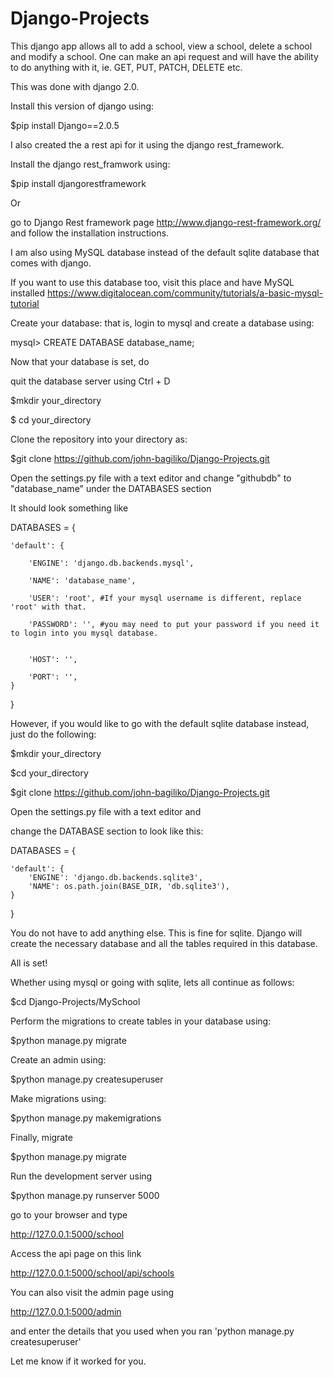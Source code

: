 # Django-Projects
This django app allows all to add a school, view a school, 
delete a school and  modify a school. One can 
make an api request and will have the ability to do anything with
 it, ie. GET, PUT, PATCH, DELETE etc.

This was done with django 2.0.

Install this version of django using:

$pip install Django==2.0.5

 I also created the a rest api for it using the django rest_framework.

Install the django rest_framwork using:

$pip install djangorestframework

Or

go to Django Rest framework page
http://www.django-rest-framework.org/
and follow the installation instructions.
 
I am also using MySQL database instead of the default sqlite database that 
comes with django.

If you want to use this database too, 
visit this place and have MySQL installed
https://www.digitalocean.com/community/tutorials/a-basic-mysql-tutorial

Create your database:
that is,
login to mysql and create a database using: 

mysql> CREATE DATABASE database_name;

Now that your database is set, do

quit the database server using Ctrl + D

$mkdir your_directory

$ cd your_directory

Clone the repository into your directory as:

$git clone https://github.com/john-bagiliko/Django-Projects.git

Open the settings.py file with a text editor and change "githubdb" to "database_name" 
under the DATABASES section

It should look something like 

DATABASES = {

	'default': {

		'ENGINE': 'django.db.backends.mysql',

		'NAME': 'database_name',

		'USER': 'root', #If your mysql username is different, replace 'root' with that.

		'PASSWORD': '', #you may need to put your password if you need it to login into you mysql database.


		'HOST': '',

		'PORT': '',
	}
}


However, if you would like to go with the default sqlite database instead,
just do the following:

$mkdir your_directory

$cd your_directory

$git clone https://github.com/john-bagiliko/Django-Projects.git

Open the settings.py file with a text editor and 

change the DATABASE section to look like this:

DATABASES = {

    'default': {
        'ENGINE': 'django.db.backends.sqlite3',
        'NAME': os.path.join(BASE_DIR, 'db.sqlite3'),
    }
}

You do not have to add anything else. This is fine for sqlite. Django will create the necessary database and all the tables 
required in this database. 

All is set! 

Whether using mysql or going with sqlite, lets all continue as follows:

$cd Django-Projects/MySchool

Perform the migrations to create tables in your database using:

$python manage.py migrate

Create an admin using: 

$python manage.py createsuperuser

Make migrations using:

$python manage.py makemigrations 

Finally, migrate

$python manage.py migrate


Run the development server using

$python manage.py runserver 5000

go to your browser and type 

 http://127.0.0.1:5000/school
 
 Access the api page on this link 
 
 http://127.0.0.1:5000/school/api/schools
 
 
You can also visit the admin page using

http://127.0.0.1:5000/admin

and enter the details that you used when you ran 'python manage.py createsuperuser'

Let me know if it worked for you.
